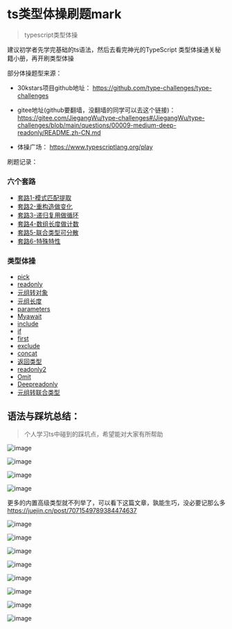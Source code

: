 ﻿# ts类型体操刷题mark
> typescript类型体操 

建议初学者先学完基础的ts语法，然后去看完神光的TypeScript 类型体操通关秘籍小册，再开刷类型体操

部分体操题型来源：
* 30kstars项目github地址：
https://github.com/type-challenges/type-challenges
* gitee地址(github要翻墙，没翻墙的同学可以去这个链接)：
https://gitee.com/JiegangWu/type-challenges#/JiegangWu/type-challenges/blob/main/questions/00009-medium-deep-readonly/README.zh-CN.md

* 体操广场：
https://www.typescriptlang.org/play

刷题记录：
### 六个套路
- [套路1-模式匹配提取](https://github.com/huihuilang53/ts-challenges/issues/1)
- [套路2-重构造做变化](https://github.com/huihuilang53/ts-challenges/issues/2)
- [套路3-递归复用做循环](https://github.com/huihuilang53/ts-challenges/issues/3)
- [套路4-数组长度做计数](https://github.com/huihuilang53/ts-challenges/issues/4)
- [套路5-联合类型可分散](https://github.com/huihuilang53/ts-challenges/issues/5)
- [套路6-特殊特性](https://github.com/huihuilang53/ts-challenges/issues/6)

### 类型体操
- [pick](https://github.com/huihuilang53/ts-challenges/issues/7)
- [readonly](https://github.com/huihuilang53/ts-challenges/issues/8)
- [元组转对象](https://github.com/huihuilang53/ts-challenges/issues/9)
- [元组长度](https://github.com/huihuilang53/ts-challenges/issues/10)
- [parameters](https://github.com/huihuilang53/ts-challenges/issues/11)
- [Myawait](https://github.com/huihuilang53/ts-challenges/issues/12)
- [include](https://github.com/huihuilang53/ts-challenges/issues/13)
- [if](https://github.com/huihuilang53/ts-challenges/issues/14)
- [first](https://github.com/huihuilang53/ts-challenges/issues/15)
- [exclude](https://github.com/huihuilang53/ts-challenges/issues/16)
- [concat](https://github.com/huihuilang53/ts-challenges/issues/17)
- [返回类型](https://github.com/huihuilang53/ts-challenges/issues/18)
- [readonly2](https://github.com/huihuilang53/ts-challenges/issues/19)
- [Omit](https://github.com/huihuilang53/ts-challenges/issues/20)
- [Deepreadonly](https://github.com/huihuilang53/ts-challenges/issues/21)
- [元组转联合类型](https://github.com/huihuilang53/ts-challenges/issues/22)

<!-- - [Myawait](https://github.com/huihuilang53/ts-challenges/issues/7)

- [Myawait](https://github.com/huihuilang53/ts-challenges/issues/7)
- [Myawait](https://github.com/huihuilang53/ts-challenges/issues/7)
- [Myawait](https://github.com/huihuilang53/ts-challenges/issues/7)
- [Myawait](https://github.com/huihuilang53/ts-challenges/issues/7)
- [Myawait](https://github.com/huihuilang53/ts-challenges/issues/7)
- [Myawait](https://github.com/huihuilang53/ts-challenges/issues/7)
- [Myawait](https://github.com/huihuilang53/ts-challenges/issues/7)
- [Myawait](https://github.com/huihuilang53/ts-challenges/issues/7) -->






## 语法与踩坑总结：
> 个人学习ts中碰到的踩坑点，希望能对大家有所帮助

![image](https://user-images.githubusercontent.com/71922541/207505952-a33468bf-c3e5-4ab1-b627-482167b51841.png)

![image](https://user-images.githubusercontent.com/71922541/207506153-a25be527-1b8f-460a-84a8-158755cca3c9.png)

![image](https://user-images.githubusercontent.com/71922541/207506201-253e3590-aa18-4138-b6ba-e6c7dbf8d320.png)

![image](https://user-images.githubusercontent.com/71922541/207506239-66b940eb-5257-4451-86dc-9db2b97ee184.png)

更多的内置高级类型就不列举了，可以看下这篇文章，孰能生巧，没必要记那么多
https://juejin.cn/post/7071549789384474637

![image](https://user-images.githubusercontent.com/71922541/207506558-48c91f76-6732-4655-b416-b5c4d62437d1.png)

![image](https://user-images.githubusercontent.com/71922541/207506651-626e07be-0aba-479a-bce7-857f3d0546ab.png)

![image](https://user-images.githubusercontent.com/71922541/207506703-0d8d504e-29bd-474c-99f0-aa454ebfc629.png)

![image](https://user-images.githubusercontent.com/71922541/207506774-5d54db4d-1c8d-403c-9956-02c2924395b6.png)

![image](https://user-images.githubusercontent.com/71922541/207506808-efebc40c-bc13-415c-beab-bd65c8e2d511.png)

![image](https://user-images.githubusercontent.com/71922541/207506846-2165356c-9fc1-423b-9fb9-fe98a0868baa.png)

![image](https://user-images.githubusercontent.com/71922541/207507087-352b0f7f-853a-4442-a04c-a77c0dcc2515.png)

![image](https://user-images.githubusercontent.com/71922541/207507137-26559bd6-9098-401d-af4a-695315789b01.png)




